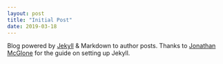 ```yaml
---
layout: post
title: "Initial Post"
date: 2019-03-18
---
```


Blog powered by [Jekyll](http://jekyllrb.com) & Markdown to author posts.
Thanks to [Jonathan McGlone](http://jmcglone.com/guides/github-pages/) for the guide on setting up Jekyll.
